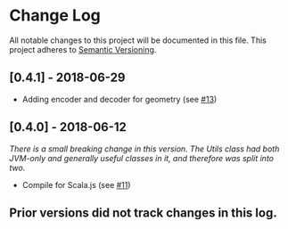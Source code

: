 # Change Log

All notable changes to this project will be documented in this file.
This project adheres to [Semantic Versioning](http://semver.org/).

## [0.4.1] - 2018-06-29

- Adding encoder and decoder for geometry (see [#13](https://github.com/MonsantoCo/mwundo/pull/13))

## [0.4.0] - 2018-06-12

*There is a small breaking change in this version.  The Utils class had both JVM-only and generally useful classes in it, and therefore was split into two.*

- Compile for Scala.js (see [#11](https://github.com/MonsantoCo/mwundo/pull/11))

## Prior versions did not track changes in this log.
